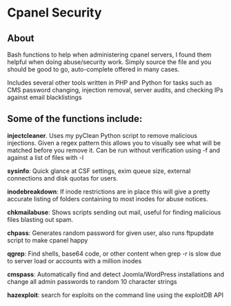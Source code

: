 Cpanel Security
===============

About
-----

Bash functions to help when administering cpanel servers, I found
them helpful when doing abuse/security work. Simply source the file
and you should be good to go, auto-complete offered in many cases.

Includes several other tools written in PHP and Python for tasks 
such as CMS password changing, injection removal, server audits,
and checking IPs against email blacklistings


Some of the functions include:
------------------------------

**injectcleaner**. Uses my pyClean Python script to remove malicious injections.
Given a regex pattern this allows you to visually see what will be matched before
you remove it. Can be run without verification using -f and against a list of files
with -l

**sysinfo**: Quick glance at CSF settings, exim queue size, external connections and disk
quotas for users.

**inodebreakdown**: If inode restrictions are in place this will give a pretty accurate listing
of folders containing to most inodes for abuse notices.

**chkmailabuse**: Shows scripts sending out mail, useful for finding malicious
files blasting out spam.

**chpass**: Generates random password for given user, also runs ftpupdate
script to make cpanel happy

**qgrep**: Find shells, base64 code, or other content when grep -r is slow due to
server load or accounts with a million inodes

**cmspass**: Automatically find and detect Joomla/WordPress installations and change
all admin passwords to random 10 character strings

**hazexploit**: search for exploits on the command line using the exploitDB API

